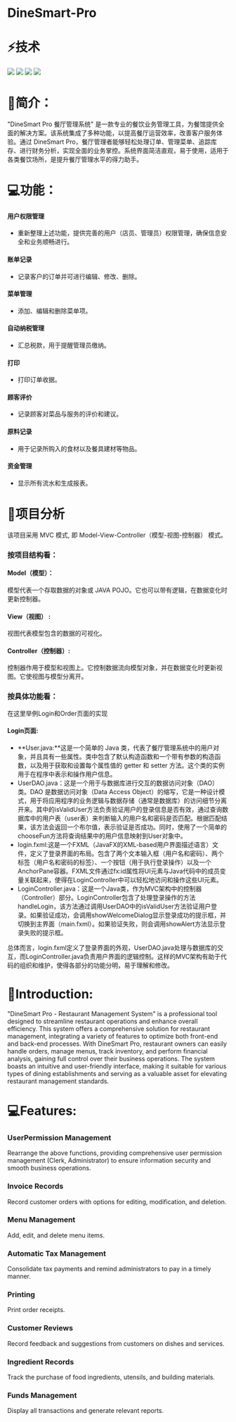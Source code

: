 # DineSmart-Pro
⚡技术
=================
<div align="left">
    <img src="https://img.shields.io/badge/Java-1.8%2B-%23437291?logo=openjdk&logoColor=%23437291"/>
    <img src="https://img.shields.io/badge/mysql-8%2B-%23437291?logo=openjdk&logoColor=%23437291"/>
    <img src="https://img.shields.io/badge/jdbc-8.2.0-brightgreen"/>
    <img src="https://img.shields.io/badge/javafx-21.0.1-brightgreen"/>
</div>

👋简介：
=================
"DineSmart Pro 餐厅管理系统" 是一款专业的餐饮业务管理工具，为餐馆提供全面的解决方案。该系统集成了多种功能，以提高餐厅运营效率，改善客户服务体验。通过 DineSmart Pro，餐厅管理者能够轻松处理订单、管理菜单、追踪库存、进行财务分析，实现全面的业务掌控。系统界面简洁直观，易于使用，适用于各类餐饮场所，是提升餐厅管理水平的得力助手。

💻功能：
=================

#### 用户权限管理
* 重新整理上述功能，提供完善的用户（店员、管理员）权限管理，确保信息安全和业务顺畅进行。

#### 账单记录
* 记录客户的订单并可进行编辑、修改、删除。

#### 菜单管理
* 添加、编辑和删除菜单项。

#### 自动纳税管理
* 汇总税款，用于提醒管理员缴纳。

#### 打印
* 打印订单收据。

#### 顾客评价
* 记录顾客对菜品与服务的评价和建议。

#### 原料记录
* 用于记录所购入的食材以及餐具建材等物品。

#### 资金管理
* 显示所有流水和生成报表。

🌱项目分析
=================
该项目采用 MVC 模式, 即 Model-View-Controller（模型-视图-控制器） 模式。
### 按项目结构看：
#### Model（模型）：
模型代表一个存取数据的对象或 JAVA POJO。它也可以带有逻辑，在数据变化时更新控制器。
#### View（视图） :
视图代表模型包含的数据的可视化。
#### Controller（控制器）: 
控制器作用于模型和视图上。它控制数据流向模型对象，并在数据变化时更新视图。它使视图与模型分离开。

### 按具体功能看：
在这里举例Login和Order页面的实现
#### Login页面:
-  **User.java:**这是一个简单的 Java 类，代表了餐厅管理系统中的用户对象，并且具有一些属性。类中包含了默认构造函数和一个带有参数的构造函数，以及用于获取和设置每个属性值的 getter 和 setter 方法。这个类的实例用于在程序中表示和操作用户信息。
- UserDAO.java：这是一个用于与数据库进行交互的数据访问对象（DAO）类。DAO 是数据访问对象（Data Access Object）的缩写，它是一种设计模式，用于将应用程序的业务逻辑与数据存储（通常是数据库）的访问细节分离开来。其中的isValidUser方法负责验证用户的登录信息是否有效，通过查询数据库中的用户表（user表）来判断输入的用户名和密码是否匹配。根据匹配结果，该方法会返回一个布尔值，表示验证是否成功。同时，使用了一个简单的chooseFun方法将查询结果中的用户信息映射到User对象中。
- login.fxml:这是一个FXML（JavaFX的XML-based用户界面描述语言）文件，定义了登录界面的布局。包含了两个文本输入框（用户名和密码）、两个标签（用户名和密码的标签）、一个按钮（用于执行登录操作）以及一个AnchorPane容器。FXML文件通过fx:id属性将UI元素与Java代码中的成员变量关联起来，使得在LoginController中可以轻松地访问和操作这些UI元素。
- LoginController.java：这是一个Java类，作为MVC架构中的控制器（Controller）部分。LoginController包含了处理登录操作的方法handleLogin，该方法通过调用UserDAO中的isValidUser方法验证用户登录。如果验证成功，会调用showWelcomeDialog显示登录成功的提示框，并切换到主界面（main.fxml）。如果验证失败，则会调用showAlert方法显示登录失败的提示框。

总体而言，login.fxml定义了登录界面的外观，UserDAO.java处理与数据库的交互，而LoginController.java负责用户界面的逻辑控制。这样的MVC架构有助于代码的组织和维护，使得各部分的功能分明，易于理解和修改。


👋Introduction:
=================
"DineSmart Pro - Restaurant Management System" is a professional tool designed to streamline restaurant operations and enhance overall efficiency. This system offers a comprehensive solution for restaurant management, integrating a variety of features to optimize both front-end and back-end processes. With DineSmart Pro, restaurant owners can easily handle orders, manage menus, track inventory, and perform financial analysis, gaining full control over their business operations. The system boasts an intuitive and user-friendly interface, making it suitable for various types of dining establishments and serving as a valuable asset for elevating restaurant management standards.

💻Features:
=================

### UserPermission Management
Rearrange the above functions, providing comprehensive user permission management (Clerk, Administrator)   to ensure information security and smooth business operations.

### Invoice Records
Record customer orders with options for editing, modification, and deletion.

### Menu Management
Add, edit, and delete menu items.

### Automatic Tax Management
Consolidate tax payments and remind administrators to pay in a timely manner.

### Printing
Print order receipts.

### Customer Reviews
Record feedback and suggestions from customers on dishes and services.

### Ingredient Records
Track the purchase of food ingredients, utensils, and building materials.

### Funds Management
Display all transactions and generate relevant reports.
